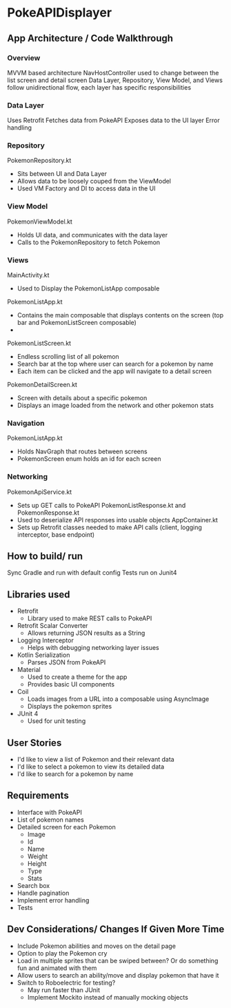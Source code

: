 # PokeAPIDisplayer

## App Architecture / Code Walkthrough
### Overview
MVVM based architecture
NavHostController used to change between the list screen and detail screen
Data Layer, Repository, View Model, and Views follow unidirectional flow, each layer has specific responsibilities

### Data Layer
Uses Retrofit
Fetches data from PokeAPI
Exposes data to the UI layer
Error handling

### Repository
PokemonRepository.kt
- Sits between UI and Data Layer 
- Allows data to be loosely couped from the ViewModel 
- Used VM Factory and DI to access data in the UI

### View Model
PokemonViewModel.kt 
- Holds UI data, and communicates with the data layer
- Calls to the PokemonRepository to fetch Pokemon

### Views
MainActivity.kt
- Used to Display the PokemonListApp composable

PokemonListApp.kt
- Contains the main composable that displays contents on the screen (top bar and PokemonListScreen composable)
- 
PokemonListScreen.kt
- Endless scrolling list of all pokemon
- Search bar at the top where user can search for a pokemon by name
- Each item can be clicked and the app will navigate to a detail screen

PokemonDetailScreen.kt
- Screen with details about a specific pokemon
- Displays an image loaded from the network and other pokemon stats

### Navigation
PokemonListApp.kt
- Holds NavGraph that routes between screens
- PokemonScreen enum holds an id for each screen

### Networking
PokemonApiService.kt
- Sets up GET calls to PokeAPI
PokemonListResponse.kt and PokemonResponse.kt
- Used to deserialize API responses into usable objects
AppContainer.kt
- Sets up Retrofit classes needed to make API calls (client, logging interceptor, base endpoint)

## How to build/ run
Sync Gradle and run with default config 
Tests run on Junit4

## Libraries used
- Retrofit
  - Library used to make REST calls to PokeAPI 
- Retrofit Scalar Converter
  - Allows returning JSON results as a String
- Logging Interceptor
  - Helps with debugging networking layer issues
- Kotlin Serialization
  - Parses JSON from PokeAPI
- Material
  - Used to create a theme for the app
  - Provides basic UI components
- Coil
  - Loads images from a URL into a composable using AsyncImage
  - Displays the pokemon sprites
- JUnit 4
  - Used for unit testing

## User Stories
- I'd like to view a list of Pokemon and their relevant data
- I'd like to select a pokemon to view its detailed data
- I'd like to search for a pokemon by name

## Requirements
- Interface with PokeAPI
- List of pokemon names
- Detailed screen for each Pokemon
  - Image
  - Id
  - Name
  - Weight
  - Height
  - Type
  - Stats
- Search box
- Handle pagination
- Implement error handling
- Tests

## Dev Considerations/ Changes If Given More Time
- Include Pokemon abilities and moves on the detail page
- Option to play the Pokemon cry
- Load in multiple sprites that can be swiped between? Or do something fun and animated with them
- Allow users to search an ability/move and display pokemon that have it
- Switch to Roboelectric for testing?
  - May run faster than JUnit
  - Implement Mockito instead of manually mocking objects